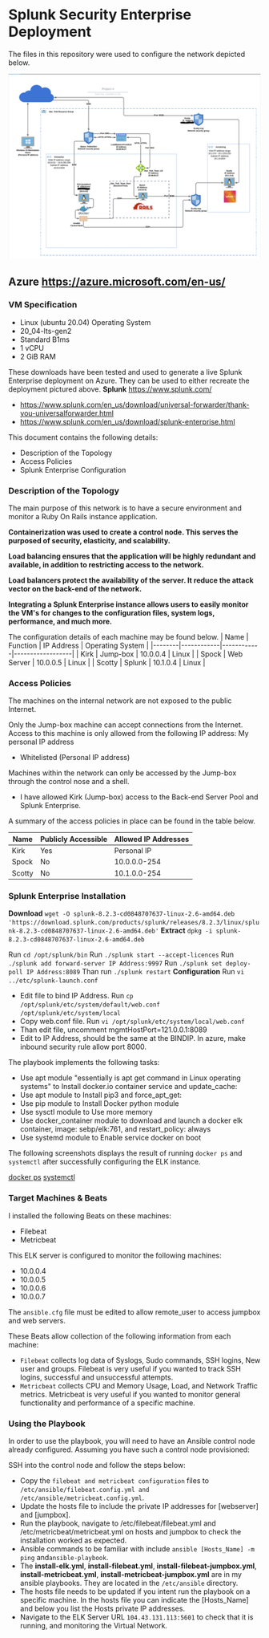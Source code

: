 
# Splunk Security Enterprise Deployment

The files in this repository were used to configure the network depicted below.

 ![Diagram](Diagram/Azure_Diagram_Project_4.png)


## Azure **https://azure.microsoft.com/en-us/**
### VM Specification
 - Linux (ubuntu 20.04) Operating System
 - 20_04-lts-gen2
 - Standard B1ms
 - 1 vCPU
 - 2 GiB RAM
 
These downloads have been tested and used to generate a live Splunk Enterprise deployment on Azure. They can be used to either recreate the deployment pictured above.
**Splunk**
https://www.splunk.com/

- https://www.splunk.com/en_us/download/universal-forwarder/thank-you-universalforwarder.html
- https://www.splunk.com/en_us/download/splunk-enterprise.html


This document contains the following details:
- Description of the Topology
- Access Policies
- Splunk Enterprise Configuration

### Description of the Topology

The main purpose of this network is to have a secure environment and monitor a Ruby On Rails instance application.

**Containerization was used to create a control node. This serves the purposed of security, elasticity, and scalability.**

**Load balancing ensures that the application will be highly redundant and available, in addition to restricting access to the network.**

**Load balancers protect the availability of the server. It reduce the attack vector on the back-end of the network.**

**Integrating a Splunk Enterprise instance allows users to easily monitor the VM's for changes to the configuration files, system logs, performance, and much more.**

The configuration details of each machine may be found below.
| Name   | Function   | IP Address | Operating System |
|--------|------------|------------|------------------|
| Kirk   | Jump-box   | 10.0.0.4   | Linux            |
| Spock  | Web Server | 10.0.0.5   | Linux            |
| Scotty | Splunk     | 10.1.0.4   | Linux            |

### Access Policies

The machines on the internal network are not exposed to the public Internet. 

Only the Jump-box machine can accept connections from the Internet. Access to this machine is only allowed from the following IP address: My personal IP address
-  Whitelisted (Personal IP address)

Machines within the network can only be accessed by the Jump-box through the control nose and a shell.

- I have allowed Kirk  (Jump-box) access to the Back-end Server Pool and Splunk Enterprise.

A summary of the access policies in place can be found in the table below.

| Name   | Publicly Accessible | Allowed IP Addresses |
|--------|---------------------|----------------------|
| Kirk   | Yes                 | Personal IP          |
| Spock  | No                  | 10.0.0.0-254         |
| Scotty | No                  | 10.1.0.0-254         |

### Splunk Enterprise Installation
**Download**
`wget -O splunk-8.2.3-cd0848707637-linux-2.6-amd64.deb 'https://download.splunk.com/products/splunk/releases/8.2.3/linux/splunk-8.2.3-cd0848707637-linux-2.6-amd64.deb'`
**Extract**
`dpkg -i splunk-8.2.3-cd0848707637-linux-2.6-amd64.deb`

Run `cd /opt/splunk/bin`
Run `./splunk start --accept-licences`
Run `./splunk add forward-server IP Address:9997`
Run `./splunk set deploy-poll IP Address:8089`
Than run `./splunk restart`
**Configuration**
Run `vi ../etc/splunk-launch.conf`
- Edit file to bind IP Address.
Run `cp /opt/splunk/etc/system/default/web.conf /opt/splunk/etc/system/local`
- Copy web.conf file. 
Run `vi /opt/splunk/etc/system/local/web.conf`
- Than edit file, uncomment mgmtHostPort=121.0.0.1:8089
- Edit to IP Address, should be the same at the BINDIP.
In azure, make inbound security rule allow port 8000.



The playbook implements the following tasks:
- Use apt module "essentially is apt get command in Linux operating systems" to Install docker.io container service and update_cache:
- Use apt module to Install pip3 and force_apt_get:
- Use pip module to Install Docker python module
- Use sysctl module to Use more memory
- Use docker_container module to download and launch a docker elk container,  image: sebp/elk:761, and restart_policy: always
- Use systemd module to Enable service docker on boot

The following screenshots displays the result of running `docker ps` and `systemctl` after successfully configuring the ELK instance.

[docker ps](Images/docker_ps_output_Project_1.png)
[systemctl](Images/systemctl_status_Project_1.png)

### Target Machines & Beats

I installed the following Beats on these machines:
- Filebeat
- Metricbeat

This ELK server is configured to monitor the following machines:
- 10.0.0.4
- 10.0.0.5
- 10.0.0.6
- 10.0.0.7

The `ansible.cfg` file must be edited to allow remote_user to access jumpbox and web servers.


These Beats allow collection of the following information from each machine:

- `Filebeat` collects log data of Syslogs, Sudo commands, SSH logins, New user and groups. Filebeat is very useful if you wanted to track SSH logins, successful and unsuccessful attempts.
- `Metricbeat` collects CPU and Memory Usage, Load, and Network Traffic metrics. Metricbeat is very useful if you wanted to monitor general functionality and performance of a specific machine. 

### Using the Playbook

In order to use the playbook, you will need to have an Ansible control node already configured. Assuming you have such a control node provisioned: 

SSH into the control node and follow the steps below:
- Copy the `filebeat and metricbeat configuration` files to  `/etc/ansible/filebeat.config.yml and /etc/ansible/metricbeat.config.yml`.
- Update the hosts file to include the private IP addresses for [webserver] and [jumpbox].
- Run the playbook, navigate to /etc/filebeat/filebeat.yml and /etc/metricbeat/metricbeat.yml on hosts and jumpbox to check the installation worked as expected.
- Ansible commands to be familiar with include `ansible [Hosts_Name] -m ping` and`ansible-playbook`.
- The **install-elk.yml**, **install-filebeat.yml**, **install-filebeat-jumpbox.yml**, **install-metricbeat.yml**, **install-metricbeat-jumpbox.yml** are in my ansible playbooks. They are located in the `/etc/ansible` directory.
- The hosts file needs to be updated if you intent run the playbook on a specific machine. In the hosts file you can indicate the [Hosts_Name] and below you list the Hosts private IP addresses.
- Navigate to the ELK Server URL `104.43.131.113:5601` to check that it is running, and monitoring the Virtual Network.


